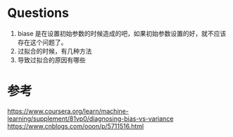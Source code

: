 # Questions
1. biase 是在设置初始参数的时候造成的吧，如果初始参数设置的好，就不应该存在这个问题了。
2. 过拟合的时候，有几种方法
3. 导致过拟合的原因有哪些

# 参考
https://www.coursera.org/learn/machine-learning/supplement/81vp0/diagnosing-bias-vs-variance
https://www.cnblogs.com/ooon/p/5711516.html
